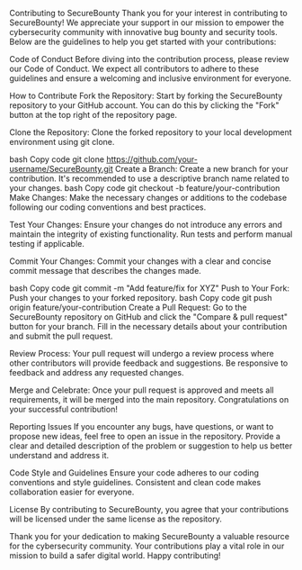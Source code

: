 Contributing to SecureBounty
Thank you for your interest in contributing to SecureBounty! We appreciate your support in our mission to empower the cybersecurity community with innovative bug bounty and security tools. Below are the guidelines to help you get started with your contributions:

Code of Conduct
Before diving into the contribution process, please review our Code of Conduct. We expect all contributors to adhere to these guidelines and ensure a welcoming and inclusive environment for everyone.

How to Contribute
Fork the Repository: Start by forking the SecureBounty repository to your GitHub account. You can do this by clicking the "Fork" button at the top right of the repository page.

Clone the Repository: Clone the forked repository to your local development environment using git clone.

bash
Copy code
git clone https://github.com/your-username/SecureBounty.git
Create a Branch: Create a new branch for your contribution. It's recommended to use a descriptive branch name related to your changes.
bash
Copy code
git checkout -b feature/your-contribution
Make Changes: Make the necessary changes or additions to the codebase following our coding conventions and best practices.

Test Your Changes: Ensure your changes do not introduce any errors and maintain the integrity of existing functionality. Run tests and perform manual testing if applicable.

Commit Your Changes: Commit your changes with a clear and concise commit message that describes the changes made.

bash
Copy code
git commit -m "Add feature/fix for XYZ"
Push to Your Fork: Push your changes to your forked repository.
bash
Copy code
git push origin feature/your-contribution
Create a Pull Request: Go to the SecureBounty repository on GitHub and click the "Compare & pull request" button for your branch. Fill in the necessary details about your contribution and submit the pull request.

Review Process: Your pull request will undergo a review process where other contributors will provide feedback and suggestions. Be responsive to feedback and address any requested changes.

Merge and Celebrate: Once your pull request is approved and meets all requirements, it will be merged into the main repository. Congratulations on your successful contribution!

Reporting Issues
If you encounter any bugs, have questions, or want to propose new ideas, feel free to open an issue in the repository. Provide a clear and detailed description of the problem or suggestion to help us better understand and address it.

Code Style and Guidelines
Ensure your code adheres to our coding conventions and style guidelines. Consistent and clean code makes collaboration easier for everyone.

License
By contributing to SecureBounty, you agree that your contributions will be licensed under the same license as the repository.

Thank you for your dedication to making SecureBounty a valuable resource for the cybersecurity community. Your contributions play a vital role in our mission to build a safer digital world. Happy contributing!
